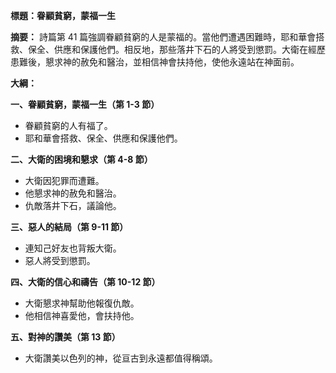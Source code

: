 **標題：眷顧貧窮，蒙福一生**

**摘要：**
詩篇第 41 篇強調眷顧貧窮的人是蒙福的。當他們遭遇困難時，耶和華會搭救、保全、供應和保護他們。相反地，那些落井下石的人將受到懲罰。大衛在經歷患難後，懇求神的赦免和醫治，並相信神會扶持他，使他永遠站在神面前。

**大綱：**

**一、眷顧貧窮，蒙福一生（第 1-3 節）**
* 眷顧貧窮的人有福了。
* 耶和華會搭救、保全、供應和保護他們。

**二、大衛的困境和懇求（第 4-8 節）**
* 大衛因犯罪而遭難。
* 他懇求神的赦免和醫治。
* 仇敵落井下石，議論他。

**三、惡人的結局（第 9-11 節）**
* 連知己好友也背叛大衛。
* 惡人將受到懲罰。

**四、大衛的信心和禱告（第 10-12 節）**
* 大衛懇求神幫助他報復仇敵。
* 他相信神喜愛他，會扶持他。

**五、對神的讚美（第 13 節）**
* 大衛讚美以色列的神，從亘古到永遠都值得稱頌。